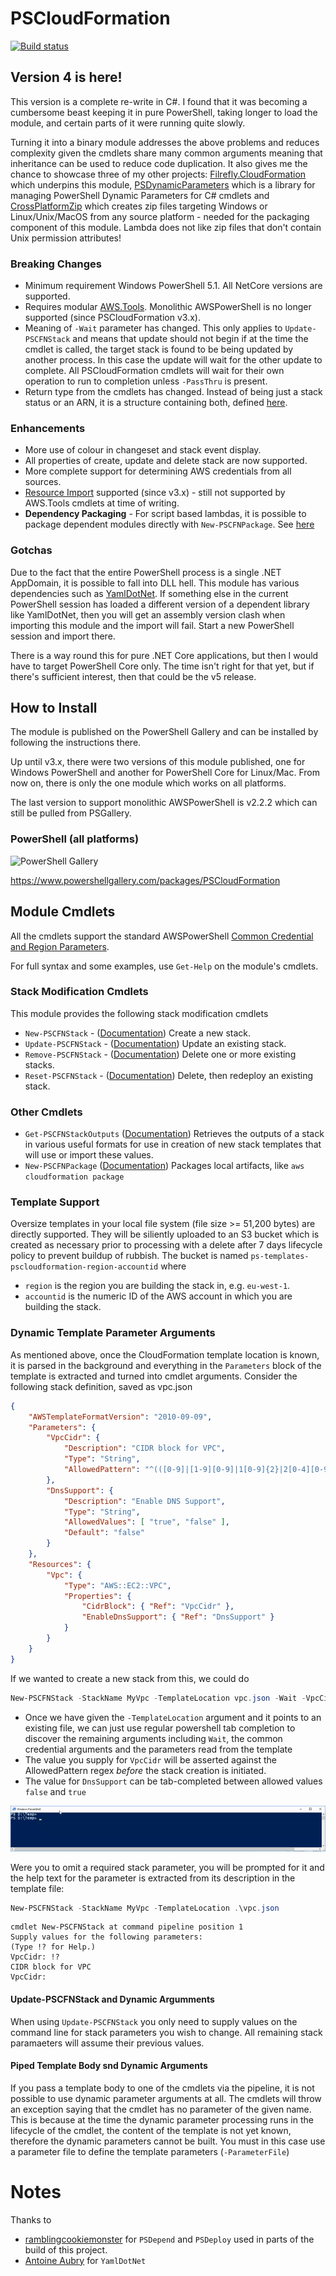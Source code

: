 # PSCloudFormation
[![Build status](https://ci.appveyor.com/api/projects/status/fgt7d0icj7emc6hl/branch/master?svg=true)](https://ci.appveyor.com/project/fireflycons/pscloudformation/branch/master)

## Version 4 is here!

This version is a complete re-write in C#. I found that it was becoming a cumbersome beast keeping it in pure PowerShell, taking longer to load the module, and certain parts of it were running quite slowly.

Turning it into a binary module addresses the above problems and reduces complexity given the cmdlets share many common arguments meaning that inheritance can be used to reduce code duplication. It also gives me the chance to showcase three of my other projects: [Filrefly.CloudFormation](https://github.com/fireflycons/Firefly.CloudFormation) which underpins this module, [PSDynamicParameters](https://github.com/fireflycons/PSDynamicParameters) which is a library for managing PowerShell Dynamic Parameters for C# cmdlets and [CrossPlatformZip](https://github.com/fireflycons/CrossPlatformZip) which creates zip files targeting Windows or Linux/Unix/MacOS from any source platform - needed for the packaging component of this module. Lambda does not like zip files that don't contain Unix permission attributes!

### Breaking Changes

* Minimum requirement Windows PowerShell 5.1. All NetCore versions are supported.
* Requires modular [AWS.Tools](https://github.com/aws/aws-tools-for-powershell/issues/67). Monolithic AWSPowerShell is no longer supported (since PSCloudFormation v3.x).
* Meaning of `-Wait` parameter has changed. This only applies to `Update-PSCFNStack` and means that update should not begin if at the time the cmdlet is called, the target stack is found to be being updated by another process. In this case the update will wait for the other update to complete. All PSCloudFormation cmdlets will wait for their own operation to run to completion unless `-PassThru` is present.
* Return type from the cmdlets has changed. Instead of being just a stack status or an ARN, it is a structure containing both, defined [here](https://fireflycons.github.io/Firefly-CloudFormation/api/Firefly.CloudFormation.Model.CloudFormationResult.html).

### Enhancements

* More use of colour in changeset and stack event display.
* All properties of create, update and delete stack are now supported.
* More complete support for determining AWS credentials from all sources.
* [Resource Import](https://docs.aws.amazon.com/AWSCloudFormation/latest/UserGuide/resource-import.html) supported (since v3.x) - still not supported by AWS.Tools cmdlets at time of writing.
* **Dependency Packaging** - For script based lambdas, it is possible to package dependent modules directly with `New-PSCFNPackage`. See [here](./static/lambda-dependencies.md)

### Gotchas

Due to the fact that the entire PowerShell process is a single .NET AppDomain, it is possible to fall into DLL hell. This module has various dependencies such as [YamlDotNet](https://github.com/aaubry/YamlDotNet). If something else in the current PowerShell session has loaded a different version of a dependent library like YamlDotNet, then you will get an assembly version clash when importing this module and the import will fail. Start a new PowerShell session and import there.

There is a way round this for pure .NET Core applications, but then I would have to target PowerShell Core only. The time isn't right for that yet, but if there's sufficient interest, then that could be the v5 release.

## How to Install

The module is published on the PowerShell Gallery and can be installed by following the instructions there.

Up until v3.x, there were two versions of this module published, one for Windows PowerShell and another for PowerShell Core for Linux/Mac. From now on, there is only the one module which works on all platforms.

The last version to support monolithic AWSPowerShell is v2.2.2 which can still be pulled from PSGallery.

### PowerShell (all platforms)
![PowerShell Gallery](https://img.shields.io/powershellgallery/v/PSCloudFormation)

https://www.powershellgallery.com/packages/PSCloudFormation



## Module Cmdlets

All the cmdlets support the standard AWSPowerShell [Common Credential and Region Parameters](https://docs.aws.amazon.com/powershell/latest/reference/items/pstoolsref-commonparams.html).

For full syntax and some examples, use `Get-Help` on the module's cmdlets.

### Stack Modification Cmdlets

This module provides the following stack modification cmdlets

- `New-PSCFNStack` - ([Documentation](docs/en-US/New-PSCFNStack.md)) Create a new stack.
- `Update-PSCFNStack` - ([Documentation](docs/en-US/Update-PSCFNStack.md)) Update an existing stack.
- `Remove-PSCFNStack` - ([Documentation](docs/en-US/Remove-PSCFNStack.md)) Delete one or more existing stacks.
- `Reset-PSCFNStack` - ([Documentation](docs/en-US/Reset-PSCFNStack.md)) Delete, then redeploy an existing stack.

### Other Cmdlets

- `Get-PSCFNStackOutputs` ([Documentation](docs/en-US/Get-PSCFNStackOutputs.md)) Retrieves the outputs of a stack in various useful formats for use in creation of new stack templates that will use or import these values.
- `New-PSCFNPackage` ([Documentation](docs/en-US/New-PSCFNPackage.md)) Packages local artifacts, like `aws cloudformation package`

### Template Support

Oversize templates in your local file system (file size >= 51,200 bytes) are directly supported. They will be siliently uploaded to an S3 bucket which is created as necessary prior to processing with a delete after 7 days lifecycle policy to prevent buildup of rubbish. The bucket is named `ps-templates-pscloudformation-region-accountid` where
* `region` is the region you are building the stack in, e.g. `eu-west-1`.
* `accountid` is the numeric ID of the AWS account in which you are building the stack.

### Dynamic Template Parameter Arguments

As mentioned above, once the CloudFormation template location is known, it is parsed in the background and everything in the `Parameters` block of the template is extracted and turned into cmdlet arguments. Consider the following stack definition, saved as vpc.json

```json
{
    "AWSTemplateFormatVersion": "2010-09-09",
    "Parameters": {
        "VpcCidr": {
            "Description": "CIDR block for VPC",
            "Type": "String",
            "AllowedPattern": "^(([0-9]|[1-9][0-9]|1[0-9]{2}|2[0-4][0-9]|25[0-5])\\.){3}([0-9]|[1-9][0-9]|1[0-9]{2}|2[0-4][0-9]|25[0-5])(\/([0-9]|[1-2][0-9]|3[0-2]))$"
        },
        "DnsSupport": {
            "Description": "Enable DNS Support",
            "Type": "String",
            "AllowedValues": [ "true", "false" ],
            "Default": "false"
        }
    },
    "Resources": {
        "Vpc": {
            "Type": "AWS::EC2::VPC",
            "Properties": {
                "CidrBlock": { "Ref": "VpcCidr" },
                "EnableDnsSupport": { "Ref": "DnsSupport" }
            }
        }
    }
}
```

If we wanted to create a new stack from this, we could do
```powershell
New-PSCFNStack -StackName MyVpc -TemplateLocation vpc.json -Wait -VpcCidr 10.0.0.0/16 -DnsSupport true
```

- Once we have given the `-TemplateLocation` argument and it points to an  existing file, we can just use regular powershell tab completion to discover the remaining arguments including `Wait`, the common credential arguments and the parameters read from the template
- The value you supply for `VpcCidr` will be asserted against the AllowedPattern regex _before_ the stack creation is initiated.
- The value for `DnsSupport` can be tab-completed between allowed values `false` and `true`

![New-PSCFNStack](images/New-PSCFNStack.gif?raw=true "New-PSCFNStack in action")

Were you to omit a required stack parameter, you will be prompted for it and the help text for the parameter is extracted from its description in the template file:

```powershell
New-PSCFNStack -StackName MyVpc -TemplateLocation .\vpc.json
```

```
cmdlet New-PSCFNStack at command pipeline position 1
Supply values for the following parameters:
(Type !? for Help.)
VpcCidr: !?
CIDR block for VPC
VpcCidr:
```

#### Update-PSCFNStack and Dynamic Argumments

When using `Update-PSCFNStack` you only need to supply values on the command line for stack parameters you wish to change. All remaining stack paramaeters will assume their previous values.

#### Piped Template Body snd Dynamic Arguments

If you pass a template body to one of the cmdlets via the pipeline, it is not possible to use dynamic parameter arguments at all. The cmdlets will throw an exception saying that the cmdlet has no parameter of the given name. This is because at the time the dynamic parameter processing runs in the lifecycle of the cmdlet, the content of the template is not yet known, therefore the dynamic parameters cannot be built. You must in this case use a parameter file to define the template parameters (`-ParameterFile`)

# Notes

Thanks to

* [ramblingcookiemonster](http://ramblingcookiemonster.github.io/) for `PSDepend` and `PSDeploy` used in parts of the build of this project.
* [Antoine Aubry](https://github.com/aaubry/YamlDotNet) for `YamlDotNet`